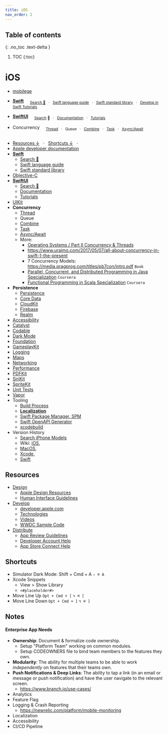 ```yaml
---
title: iOS
nav_order: 2
---
```


## Table of contents
{: .no_toc .text-delta }

1. TOC
{:toc}

<!--- Everything above this is generated --->

# iOS

- [mobilege](https://github.com/mobilege/mobilege.github.io/blob/master/README.md) 


- [**Swift**](https://github.com/mobilege/swift/blob/master/README.md) &nbsp; &nbsp;
<sub>[Search 🔎](http://mobiledge.github.io/search/swift-lang.html) &nbsp; · &nbsp;
[Swift language guide](https://docs.swift.org/swift-book/documentation/the-swift-programming-language/) &nbsp; · &nbsp;
[Swift standard library](https://developer.apple.com/documentation/swift/swift-standard-library) &nbsp; · &nbsp;
[Develop in Swift Tutorials](https://developer.apple.com/tutorials/develop-in-swift/)</sub>

- [**SwiftUI**](https://github.com/mobilege/ios-development/blob/master/swiftui.md) &nbsp; &nbsp;
<sub>[Search](http://mobiledge.github.io/search/swiftui-views.html) 🔎 &nbsp; · &nbsp;
[Documentation](https://developer.apple.com/documentation/swiftui/) &nbsp; · &nbsp;
[Tutorials](https://developer.apple.com/tutorials/app-dev-training/getting-started-with-scrumdinger)</sub>

- Concurrency &nbsp; &nbsp;
<sub>[Thread](https://github.com/mobiledge/ios-development/blob/master/thread.md) &nbsp; · &nbsp;
Queue &nbsp; · &nbsp;
[Combine](https://github.com/mobilege/ios-development/blob/master/combine.md) &nbsp; · &nbsp;
[Task]() &nbsp; · &nbsp;
[Async/Await](https://github.com/mobiledge/ios-development/blob/master/async-await.md)</sub>

##
- [Resources ↓](#resources) &nbsp; · &nbsp; [Shortcuts ↓](#shortcuts) &nbsp; · &nbsp;
- [Apple developer documentation](https://developer.apple.com/documentation/)
- [**Swift**](https://github.com/mobilege/swift/blob/master/README.md)
  - [Search 🔎](http://mobiledge.github.io/search/swift-lang.html)
  - [Swift language guide](https://docs.swift.org/swift-book/documentation/the-swift-programming-language/)
  - [Swift standard library](https://developer.apple.com/documentation/swift/swift-standard-library)
- [Objective-C](https://github.com/mobilege/ios-development/blob/master/objective-c.md)
- [**SwiftUI**](https://github.com/mobilege/ios-development/blob/master/swiftui.md)
  - [Search 🔎](http://mobiledge.github.io/search/swiftui-views.html)
  - [Documentation](https://developer.apple.com/documentation/swiftui/)
  - [Tutorials](https://developer.apple.com/tutorials/swiftui)
- [UIKit](https://github.com/mobilege/ios-development/blob/master/uikit.md)
- **Concurrency**
  - [Thread](https://github.com/mobiledge/ios-development/blob/master/thread.md)
  - Queue
  - [Combine](https://github.com/mobilege/ios-development/blob/master/combine.md)
  - [Task]()
  - [Async/Await](https://github.com/mobiledge/ios-development/blob/master/async-await.md)
  - More:
    - [Operating Systems / Part II Concurrency & Threads](https://github.com/mobiledge/operating-systems/blob/main/README.md#part-ii-concurrency--threads)
    - https://www.uraimo.com/2017/05/07/all-about-concurrency-in-swift-1-the-present
    - 7 Concurrency Models: https://media.pragprog.com/titles/pb7con/intro.pdf `Book`
    - [Parallel, Concurrent, and Distributed Programming in Java Specialization](https://www.coursera.org/specializations/pcdp) `Coursera`
    - [Functional Programming in Scala Specialization](https://www.coursera.org/specializations/scala) `Coursera`
- **Persistence**
  - [Persistence](https://github.com/mobilege/ios-development/blob/master/persistence.md)
  - [Core Data](https://github.com/mobilege/ios-development/blob/master/coredata.md)
  - [CloudKit](https://github.com/mobilege/ios-development/blob/master/CloudKit.md#cloudkit)
  - [Firebase](https://github.com/mobilege/ios-development/blob/master/firebase.md)
  - [Realm](https://github.com/mobilege/ios-development/blob/master/realm.md)
- [Accessibility](https://github.com/mobilege/ios-development/blob/master/accessibility.md)
- [Catalyst](https://github.com/mobilege/ios-development/blob/master/catalyst.md)
- [Codable](https://github.com/mobilege/ios-development/blob/master/codable.md)
- [Dark Mode](https://github.com/mobilege/ios-development/blob/master/dark-mode.md)
- [Foundation](https://github.com/mobilege/ios-development/blob/master/foundation.md)
- [GameplayKit](https://github.com/mobilege/ios-development/blob/master/gameplaykit.md)
- [Logging](https://github.com/mobilege/ios-development/blob/master/logging.md)
- [Maps](https://github.com/mobilege/ios-development/blob/master/mapkit.md)
- [Networking](https://github.com/mobilege/ios-development/blob/master/networking.md)
- [Performance](https://github.com/mobilege/ios-development/blob/master/performance.md)
- [PDFKit](https://github.com/mobilege/ios-development/blob/master/pdfkit.md)
- [SiriKit](https://github.com/mobilege/ios-development/blob/master/sirikit.md)
- [SpriteKit](https://github.com/mobilege/ios-development/blob/master/spritekit.md)
- [Unit Tests](https://github.com/mobilege/ios-development/blob/master/unit-tests.md)
- [Vapor](https://github.com/mobiledge/ios-development/blob/master/vapor.md)
- Tooling
  - [Build Process](https://github.com/mobilege/ios-development/blob/master/build-process.md)
  - [**Localization**](https://github.com/mobiledge/ios-development/blob/master/localization.md#localization)
  - [Swift Package Manager, SPM](https://github.com/mobilege/ios-development/blob/master/swift-package-manager.md)
  - [Swift OpenAPI Generator](https://github.com/mobiledge/ios-development/blob/master/swift-openapi-generator.md)
  - [xcodebuild](https://github.com/mobiledge/ios-development/blob/master/xcodebuild.md)
- Version History
  - [Search iPhone Models](http://mobiledge.github.io/search/iphone-models.html)
  - Wiki: [iOS](https://en.wikipedia.org/wiki/IOS_version_history), 
  - [MacOS](https://en.wikipedia.org/wiki/MacOS#Release_history), 
  - [Xcode](https://en.wikipedia.org/wiki/Xcode#Version_history), 
  - [Swift](https://swift.org/download/#releases)

## Resources

- [Design](https://github.com/mobilege/ios-development/blob/master/design.md)
  - [Apple Design Resources](https://developer.apple.com/design/resources/) 
  - [Human Interface Guidelines](https://developer.apple.com/design/human-interface-guidelines/)
- [Develop](https://github.com/mobilege/ios-development/blob/master/README.md)
  - [developer.apple.com](https://developer.apple.com)
  - [Technologies](https://developer.apple.com/documentation/technologies)
  - [Videos](https://developer.apple.com/videos/)
  - [WWDC Sample Code](https://developer.apple.com/sample-code/wwdc/2023/)
- [Distribute](https://github.com/mobilege/ios-development/blob/master/distribute.md)
  - [App Review Guidelines](https://developer.apple.com/app-store/review/guidelines/)</sub>
  - [Developer Account Help](https://developer.apple.com/help/account/)
  - [App Store Connect Help](https://developer.apple.com/help/app-store-connect/)



## Shortcuts
- Simulator Dark Mode: Shift + Cmd + A `⇧ ⌘ A`
- Xcode Snippets
  - View > Show Library
  - `<#placeholder#>`
- Move Line Up  `Opt + Cmd + [` `⌥ ⌘ [`
- Move Line Down  `Opt + Cmd + ]` `⌥ ⌘ ]`

## Notes
#### Enterprise App Needs
- **Ownership**: Document & formalize code ownership.
  - Setup "Platform Team" working on common modules.
  - Setup CODEOWNERS file to bind team members to the features they own. 
- **Modularity**: The ability for multiple teams to be able to work _independently_ on features that their teams own.  
- **Push Notifications & Deep Links**: The ability to tap a link (in an email or message or push notification) and have the user navigate to the relevant screen.
  - https://www.branch.io/use-cases/
- Analytics
- Feature Flag 
- Logging & Crash Reporting
  - https://newrelic.com/platform/mobile-monitoring
- Localization
- Accessibility
- CI/CD Pipeline


